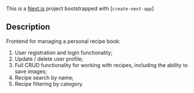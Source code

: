 This is a [Next.js](https://nextjs.org/) project bootstrapped with [`create-next-app`]

## Description

Frontend for managing a personal recipe book:

1. User registration and login functionality;
2. Update / delete user profile;
3. Full CRUD functionality for working with recipes, including the ability to save images;
4. Recipe search by name;
5. Recipe filtering by category.

